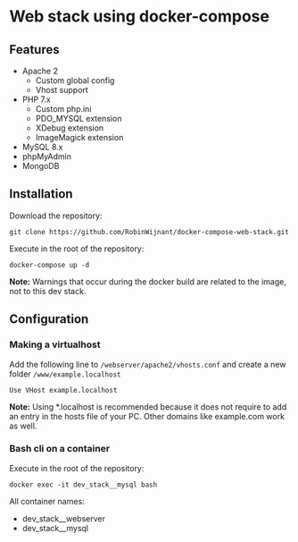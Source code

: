 # Web stack using docker-compose

## Features

* Apache 2
    * Custom global config
    * Vhost support
* PHP 7.x
    * Custom php.ini
    * PDO_MYSQL extension
    * XDebug extension
    * ImageMagick extension
* MySQL 8.x
* phpMyAdmin
* MongoDB

## Installation

Download the repository:

```Shell
git clone https://github.com/RobinWijnant/docker-compose-web-stack.git
```

Execute in the root of the repository:

```Shell
docker-compose up -d
```

**Note:** Warnings that occur during the docker build are related to the image, not to this dev stack.

## Configuration

### Making a virtualhost

Add the following line to `/webserver/apache2/vhosts.conf` and create a new folder `/www/example.localhost`

```ApacheConf
Use VHost example.localhost
```
**Note:** Using *.localhost is recommended because it does not require to add an entry in the hosts file of your PC. Other domains like example.com work as well.

### Bash cli on a container

Execute in the root of the repository:

```Shell
docker exec -it dev_stack__mysql bash
```

All container names:

* dev_stack__webserver
* dev_stack__mysql